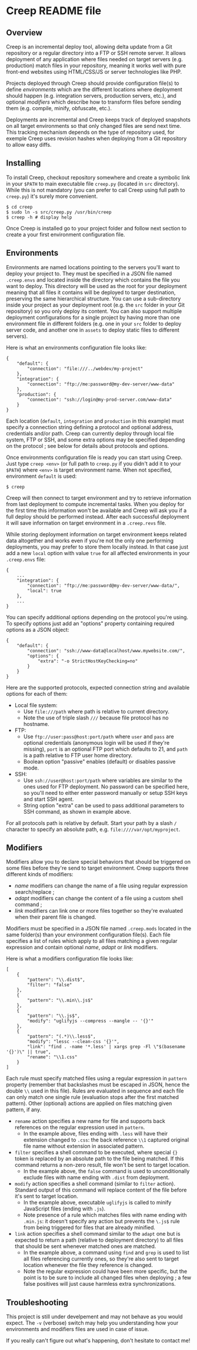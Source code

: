 Creep README file
=================

Overview
--------

Creep is an incremental deploy tool, allowing delta update from a Git
repository or a regular directory into a FTP or SSH remote server. It allows
deployment of any application where files needed on target servers (e.g.
production) match files in your repository, meaning it works well with pure
front-end websites using HTML/CSS/JS or server technologies like PHP.

Projects deployed through Creep should provide configuration file(s) to define
_environments_ which are the different locations where deployment should happen
(e.g. integration servers, production servers, etc.), and optional _modifiers_
which describe how to transform files before sending them (e.g. compile,
minify, obfuscate, etc.).

Deployments are incremental and Creep keeps track of deployed snapshots on
all target environments so that only changed files are send next time. This
tracking mechanism depends on the type of repository used, for exemple Creep
uses revision hashes when deploying from a Git repository to allow easy diffs.

Installing
----------

To install Creep, checkout repository somewhere and create a symbolic link in
your `$PATH` to main executable file `creep.py` (located in `src` directory).
While this is not mandatory (you can prefer to call Creep using full path to
`creep.py`) it's surely more convenient.

    $ cd creep
    $ sudo ln -s src/creep.py /usr/bin/creep
    $ creep -h # display help

Once Creep is installed go to your project folder and follow next section to
create a your first environment configuration file.

Environments
------------

Environments are named locations pointing to the servers you'll want to deploy
your project to. They must be specified in a JSON file named `.creep.envs` and
located inside the directory which contains the file you want to deploy. This
directory will be used as the root for your deployment meaning that all files
it contains will be deployed to targer destination, preserving the same
hierarchical structure. You can use a sub-directory inside your project as your
deployment root (e.g. the `src` folder in your Git repository) so you only
deploy its content. You can also support multiple deployment configurations for
a single project by having more than one environment file in different folders
(e.g. one in your `src` folder to deploy server code, and another one in
`assets` to deploy static files to different servers).

Here is what an environments configuration file looks like:

    {
        "default": {
            "connection": "file:///../webdev/my-project"
        },
        "integration": {
            "connection": "ftp://me:password@my-dev-server/www-data"
        },
        "production": {
            "connection": "ssh://login@my-prod-server.com/www-data"
        }
    }

Each location (`default`, `integration` and `production` in this example) must
specify a connection string defining a protocol and optional address,
credentials and/or path. Creep can currently deploy through local file system,
FTP or SSH, and some extra options may be specified depending on the protocol
; see below for details about protocols and options.

Once environments configuration file is ready you can start using Creep. Just
type `creep <env>` (or full path to `creep.py` if you didn't add it to your
`$PATH`) where `<env>` is target environment name. When not specified,
environment `default` is used:

    $ creep

Creep will then connect to target environment and try to retrieve information
from last deployment to compute incremental tasks. When you deploy for the
first time this information won't be available and Creep will ask you if a
full deploy should be performed instead. After each successful deployment it
will save information on target environment in a `.creep.revs` file.

While storing deployment information on target environment keeps related data
altogether and works even if you're not the only one performing deployments,
you may prefer to store them locally instead. In that case just add a new
`local` option with value `true` for all affected environments in your
`.creep.envs` file:

    {
        ...
        "integration": {
            "connection": "ftp://me:password@my-dev-server/www-data/",
            "local": true
        },
        ...
    }

You can specify additional options depending on the protocol you're using. To
specify options just add an "options" property containing required options as a
JSON object:

    {
        "default": {
            "connection": "ssh://www-data@localhost/www.mywebsite.com/",
            "options": {
                "extra": "-o StrictHostKeyChecking=no"
            }
        }
    }

Here are the supported protocols, expected connection string and available
options for each of them:

- Local file system:
  - Use `file:///path` where path is relative to current directory.
  - Note the use of triple slash `///` because file protocol has no hostname.
- FTP:
  - Use `ftp://user:pass@host:port/path` where `user` and `pass` are optional
    credentials (anonymous login will be used if they're missing), `port` is an
    optional FTP port which defaults to 21, and `path` is a path relative to FTP
    user home directory.
  - Boolean option "passive" enables (default) or disables passive mode.
- SSH:
  - Use `ssh://user@host:port/path` where variables are similar to the ones used
    for FTP deployment. No password can be specified here, so you'll need to
    either enter password manually or setup SSH keys and start SSH agent.
  - String option "extra" can be used to pass additional parameters to SSH
    command, as shown in example above.

For all protocols path is relative by default. Start your path by a slash `/`
character to specify an absolute path, e.g. `file:////var/opt/myproject`. 

Modifiers
---------

Modifiers allow you to declare special behaviors that should be triggered on
some files before they're send to target environment. Creep supports three
different kinds of modifiers:

- _name_ modifiers can change the name of a file using regular expression
  search/replace ;
- _adapt_ modifiers can change the content of a file using a custom shell
  command ;
- _link_ modifiers can link one or more files together so they're evaluated
  when their parent file is changed.

Modifiers must be specified in a JSON file named `.creep.mods` located in the
same folder(s) than your environment configuration file(s). Each file specifies
a list of rules which apply to all files matching a given regular expression and
contain optional _name_, _adapt_ or _link_ modifiers.

Here is what a modifiers configuration file looks like:

    [
        {
            "pattern": "\\.dist$",
            "filter": "false"
        },
        {
            "pattern": "\\.min\\.js$"
        },
        {
            "pattern": "\\.js$",
            "modify": "uglifyjs --compress --mangle -- '{}'"
        },
        {
            "pattern": "(.*)\\.less$",
            "modify": "lessc --clean-css '{}'",
            "link": "find . -name '*.less' | xargs grep -Fl \"$(basename '{}')\" || true",
            "rename": "\\1.css"
        }
    ]

Each rule must specify matched files using a regular expression in `pattern`
property (remember that backslashes must be escaped in JSON, hence the double
`\\` used in this file). Rules are evaluated in sequence and each file can only
match one single rule (evaluation stops after the first matched pattern). Other
(optional) actions are applied on files matching given pattern, if any.

- `rename` action specifies a new name for file and supports back references on
  the regular expression used in `pattern`.
  - In the example above, files ending with `.less` will have their extension
    changed to `.css`: the back reference `\\1` captured original file name
    without extension in associated pattern.
- `filter` specifies a shell command to be executed, where special `{}` token is
  replaced by an absolute path to the file being matched. If this command
  returns a non-zero result, file won't be sent to target location.
  - In the example above, the `false` command is used to unconditionally exclude
    files with name ending with `.dist` from deployment.
- `modify` action specifies a shell command (similar to `filter` action).
  Standard output of this command will replace content of the file before it's
  sent to target location.
  - In the example above, executable `uglifyjs` is called to minify JavaScript
    files (ending with `.js`).
  - Note presence of a rule which matches files with name ending with `.min.js`:
    it doesn't specify any action but prevents the `\.js$` rule from being
    triggered for files that are already minified.
- `link` action specifies a shell command similar to the `adapt` one but is
  expected to return a path (relative to deployment directory) to all files that
  should be sent whenever matched ones are matched.
  - In the example above, a command using `find` and `grep` is used to list all
    files referencing currently ones, so they're also sent to target location
    whenever the file they reference is changed.
  - Note the regular expression could have been more specific, but the point is
    to be sure to include all changed files when deploying ; a few false
    positives will just cause harmless extra synchronizations.

Troubleshooting
---------------

This project is still under develpement and may not behave as you would expect.
The `-v` (verbose) switch may help you understanding how your environments and
modifiers files are used in case of issue.

If you really can't figure out what's happening, don't hesitate to contact me!
